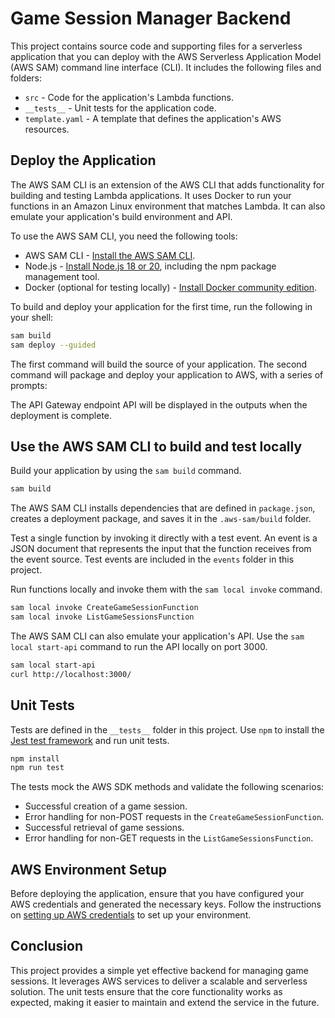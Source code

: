 
# Game Session Manager Backend

This project contains source code and supporting files for a serverless application that you can deploy with the AWS Serverless Application Model (AWS SAM) command line interface (CLI). It includes the following files and folders:

- `src` - Code for the application's Lambda functions.
- `__tests__` - Unit tests for the application code.
- `template.yaml` - A template that defines the application's AWS resources.

## Deploy the Application

The AWS SAM CLI is an extension of the AWS CLI that adds functionality for building and testing Lambda applications. It uses Docker to run your functions in an Amazon Linux environment that matches Lambda. It can also emulate your application's build environment and API.

To use the AWS SAM CLI, you need the following tools:

- AWS SAM CLI - [Install the AWS SAM CLI](https://docs.aws.amazon.com/serverless-application-model/latest/developerguide/serverless-sam-cli-install.html).
- Node.js - [Install Node.js 18 or 20](https://nodejs.org/en/), including the npm package management tool.
- Docker (optional for testing locally) - [Install Docker community edition](https://hub.docker.com/search/?type=edition&offering=community).

To build and deploy your application for the first time, run the following in your shell:

```bash
sam build
sam deploy --guided
```

The first command will build the source of your application. The second command will package and deploy your application to AWS, with a series of prompts:

The API Gateway endpoint API will be displayed in the outputs when the deployment is complete.

## Use the AWS SAM CLI to build and test locally

Build your application by using the `sam build` command.

```bash
sam build
```

The AWS SAM CLI installs dependencies that are defined in `package.json`, creates a deployment package, and saves it in the `.aws-sam/build` folder.

Test a single function by invoking it directly with a test event. An event is a JSON document that represents the input that the function receives from the event source. Test events are included in the `events` folder in this project.

Run functions locally and invoke them with the `sam local invoke` command.

```bash
sam local invoke CreateGameSessionFunction
sam local invoke ListGameSessionsFunction
```

The AWS SAM CLI can also emulate your application's API. Use the `sam local start-api` command to run the API locally on port 3000.

```bash
sam local start-api
curl http://localhost:3000/
```

## Unit Tests

Tests are defined in the `__tests__` folder in this project. Use `npm` to install the [Jest test framework](https://jestjs.io/) and run unit tests.

```bash
npm install
npm run test
```

The tests mock the AWS SDK methods and validate the following scenarios:

- Successful creation of a game session.
- Error handling for non-POST requests in the `CreateGameSessionFunction`.
- Successful retrieval of game sessions.
- Error handling for non-GET requests in the `ListGameSessionsFunction`.

## AWS Environment Setup

Before deploying the application, ensure that you have configured your AWS credentials and generated the necessary keys. Follow the instructions on [setting up AWS credentials](https://docs.aws.amazon.com/cli/latest/userguide/cli-configure-files.html) to set up your environment.

## Conclusion

This project provides a simple yet effective backend for managing game sessions. It leverages AWS services to deliver a scalable and serverless solution. The unit tests ensure that the core functionality works as expected, making it easier to maintain and extend the service in the future.

